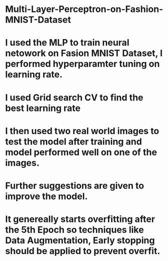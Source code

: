 # Multi-Layer-Perceptron-on-Fashion-MNIST-Dataset
# I used the MLP to train neural netowork on Fasion MNIST Dataset, I performed hyperparamter tuning on learning rate.
# I used Grid search CV to find the best learning rate
# I then used two real world images to test the model after training and model performed well on one of the images.
# Further suggestions are given to improve the model.
# It genereally starts overfitting after the 5th Epoch so techniques like Data Augmentation, Early stopping should be applied to prevent overfit.
